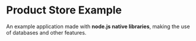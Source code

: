 <h1>Product Store Example</h1>

An example application made with <b>node.js native libraries</b>, making the use of databases and other features.